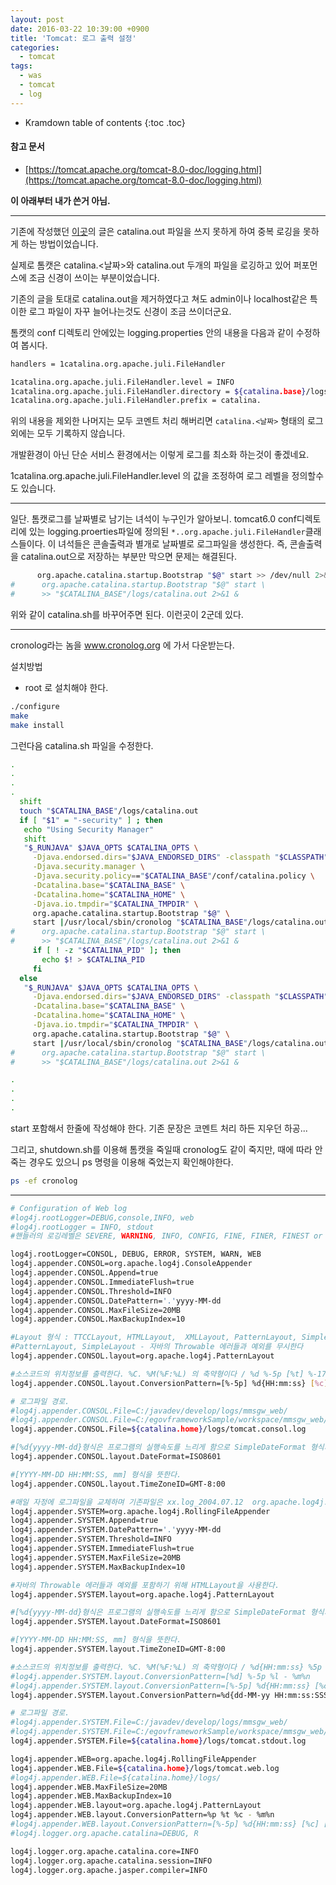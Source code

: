 ```yaml
---
layout: post
date: 2016-03-22 10:39:00 +0900
title: 'Tomcat: 로그 출력 설정'
categories:
  - tomcat
tags:
  - was
  - tomcat
  - log
---
```


* Kramdown table of contents
{:toc .toc}

#### 참고 문서

- [https://tomcat.apache.org/tomcat-8.0-doc/logging.html](https://tomcat.apache.org/tomcat-8.0-doc/logging.html)

**이 아래부터 내가 쓴거 아님.**

---

기존에 작성했던 [이곳](http://theeye.pe.kr/entry/Tomcat-%EB%AC%B4%EB%B6%84%EB%B3%84%ED%95%98%EA%B2%8C-catalinaout-%ED%81%AC%EA%B8%B0-%EC%BB%A4%EC%A7%80%EB%8A%94%EA%B2%83-%EB%A7%89%EA%B8%B0)의 글은 catalina.out 파일을 쓰지 못하게 하여 중복 로깅을 못하게 하는 방법이었습니다.

실제로 톰캣은 catalina.<날짜>와 catalina.out 두개의 파일을 로깅하고 있어 퍼포먼스에 조금 신경이 쓰이는 부분이었습니다.

기존의 글을 토대로 catalina.out을 제거하였다고 쳐도 admin이나 localhost같은 특이한 로그 파일이 자꾸 늘어나는것도 신경이 조금 쓰이더군요.

톰캣의 conf 디렉토리 안에있는 logging.properties 안의 내용을 다음과 같이 수정하여 봅시다.

```bash
handlers = 1catalina.org.apache.juli.FileHandler

1catalina.org.apache.juli.FileHandler.level = INFO
1catalina.org.apache.juli.FileHandler.directory = ${catalina.base}/logs
1catalina.org.apache.juli.FileHandler.prefix = catalina.
```

위의 내용을 제외한 나머지는 모두 코멘트 처리 해버리면 `catalina.<날짜>` 형태의 로그 외에는 모두 기록하지 않습니다.

개발환경이 아닌 단순 서비스 환경에서는 이렇게 로그를 최소화 하는것이 좋겠네요.

1catalina.org.apache.juli.FileHandler.level 의 값을 조정하여 로그 레벨을 정의할수도 있습니다.


------------------------------------------------------------------------------------------------------

일단. 톰캣로그를 날짜별로 남기는 녀석이 누구인가 알아보니. tomcat6.0 conf디렉토리에 있는 logging.proerties파일에 정의된 `*..org.apache.juli.FileHandler`클래스들이다. 이 녀석들은 콘솔출력과 별개로 날짜별로 로그파일을 생성한다. 즉, 콘솔출력을 catalina.out으로 저장하는 부분만 막으면 문제는 해결된다.

```bash
      org.apache.catalina.startup.Bootstrap "$@" start >> /dev/null 2>&1 &
#      org.apache.catalina.startup.Bootstrap "$@" start \
#      >> "$CATALINA_BASE"/logs/catalina.out 2>&1 &
```

위와 같이 catalina.sh를 바꾸어주면 된다. 이런곳이 2군데 있다.

---

cronolog라는 놈을 www.cronolog.org 에 가서 다운받는다.

설치방법
* root 로 설치해야 한다.

```bash
./configure
make
make install
```

그런다음 catalina.sh 파일을 수정한다.

```bash
.
.
.
.
  shift
  touch "$CATALINA_BASE"/logs/catalina.out
  if [ "$1" = "-security" ] ; then
   echo "Using Security Manager"
   shift
   "$_RUNJAVA" $JAVA_OPTS $CATALINA_OPTS \
     -Djava.endorsed.dirs="$JAVA_ENDORSED_DIRS" -classpath "$CLASSPATH" \
     -Djava.security.manager \
     -Djava.security.policy=="$CATALINA_BASE"/conf/catalina.policy \
     -Dcatalina.base="$CATALINA_BASE" \
     -Dcatalina.home="$CATALINA_HOME" \
     -Djava.io.tmpdir="$CATALINA_TMPDIR" \
     org.apache.catalina.startup.Bootstrap "$@" \
     start |/usr/local/sbin/cronolog "$CATALINA_BASE"/logs/catalina.out.%y%m%d >> /dev/null 2>&1 &
#      org.apache.catalina.startup.Bootstrap "$@" start \
#      >> "$CATALINA_BASE"/logs/catalina.out 2>&1 &
     if [ ! -z "$CATALINA_PID" ]; then
       echo $! > $CATALINA_PID
     fi
  else
   "$_RUNJAVA" $JAVA_OPTS $CATALINA_OPTS \
     -Djava.endorsed.dirs="$JAVA_ENDORSED_DIRS" -classpath "$CLASSPATH" \
     -Dcatalina.base="$CATALINA_BASE" \
     -Dcatalina.home="$CATALINA_HOME" \
     -Djava.io.tmpdir="$CATALINA_TMPDIR" \
     org.apache.catalina.startup.Bootstrap "$@" \
     start |/usr/local/sbin/cronolog "$CATALINA_BASE"/logs/catalina.out.%y%m%d >> /dev/null 2>&1 &
#      org.apache.catalina.startup.Bootstrap "$@" start \
#      >> "$CATALINA_BASE"/logs/catalina.out 2>&1 &

.
.
.
.
```

start 포함해서 한줄에 작성해야 한다. 기존 문장은 코멘트 처리 하든 지우던 하공...

그리고, shutdown.sh를 이용해 톰캣을 죽일때 cronolog도 같이 죽지만, 때에 따라 안죽는 경우도 있으니 ps 명령을 이용해 죽었는지 확인해야한다.

```bash
ps -ef cronolog
```

---

```bash
# Configuration of Web log
#log4j.rootLogger=DEBUG,console,INFO, web
#log4j.rootLogger = INFO, stdout
#핸들러의 로깅레벨은 SEVERE, WARNING, INFO, CONFIG, FINE, FINER, FINEST or ALL 이 있습니다

log4j.rootLogger=CONSOL, DEBUG, ERROR, SYSTEM, WARN, WEB
log4j.appender.CONSOL=org.apache.log4j.ConsoleAppender
log4j.appender.CONSOL.Append=true
log4j.appender.CONSOL.ImmediateFlush=true
log4j.appender.CONSOL.Threshold=INFO
log4j.appender.CONSOL.DatePattern='.'yyyy-MM-dd
log4j.appender.CONSOL.MaxFileSize=20MB
log4j.appender.CONSOL.MaxBackupIndex=10

#Layout 형식 : TTCCLayout, HTMLLayout,  XMLLayout, PatternLayout, SimpleLayout  
#PatternLayout, SimpleLayout - 자바의 Throwable 에러들과 예외를 무시한다
log4j.appender.CONSOL.layout=org.apache.log4j.PatternLayout

#소스코드의 위치정보를 출력한다. %C. %M(%F:%L) 의 축약형이다 / %d %-5p [%t] %-17c{2} (%13F:%L) %3x - %m%n
log4j.appender.CONSOL.layout.ConversionPattern=[%-5p] %d{HH:mm:ss} [%c] [time: %r] - %m%n

# 로그파일 경로.
#log4j.appender.CONSOL.File=C:/javadev/develop/logs/mmsgw_web/
#log4j.appender.CONSOL.File=C:/egovframeworkSample/workspace/mmsgw_web/WebContent/WEB-INF/classes/logs
log4j.appender.CONSOL.File=${catalina.home}/logs/tomcat.consol.log

#[%d{yyyy-MM-dd}형식은 프로그램의 실행속도를 느리게 함으로 SimpleDateFormat 형식지정한다
log4j.appender.CONSOL.layout.DateFormat=ISO8601

#[YYYY-MM-DD HH:MM:SS, mm] 형식을 뜻한다.
log4j.appender.CONSOL.layout.TimeZoneID=GMT-8:00

#매일 자정에 로그파일을 교체하며 기존파일은 xx.log_2004.07.12  org.apache.log4j.ConsoleAppender, DailyRollingFileAppender
log4j.appender.SYSTEM=org.apache.log4j.RollingFileAppender
log4j.appender.SYSTEM.Append=true
log4j.appender.SYSTEM.DatePattern='.'yyyy-MM-dd
log4j.appender.SYSTEM.Threshold=INFO
log4j.appender.SYSTEM.ImmediateFlush=true
log4j.appender.SYSTEM.MaxFileSize=20MB
log4j.appender.SYSTEM.MaxBackupIndex=10

#자바의 Throwable 에러들과 예외를 포함하기 위해 HTMLLayout을 사용한다.
log4j.appender.SYSTEM.layout=org.apache.log4j.PatternLayout

#[%d{yyyy-MM-dd}형식은 프로그램의 실행속도를 느리게 함으로 SimpleDateFormat 형식지정한다
log4j.appender.SYSTEM.layout.DateFormat=ISO8601

#[YYYY-MM-DD HH:MM:SS, mm] 형식을 뜻한다.
log4j.appender.SYSTEM.layout.TimeZoneID=GMT-8:00

#소스코드의 위치정보를 출력한다. %C. %M(%F:%L) 의 축약형이다 / %d{HH:mm:ss} %5p (%C{2} - %M:%L) - %m%n
#log4j.appender.SYSTEM.layout.ConversionPattern=[%d] %-5p %l - %m%n
#log4j.appender.SYSTEM.layout.ConversionPattern=[%-5p] %d{HH:mm:ss} [%c] [time: %r] - %m%n
log4j.appender.SYSTEM.layout.ConversionPattern=%d{dd-MM-yy HH:mm:ss:SSS} - [%p] %c{2} Thread [%t]; %x %m%n

# 로그파일 경로.
#log4j.appender.SYSTEM.File=C:/javadev/develop/logs/mmsgw_web/
#log4j.appender.SYSTEM.File=C:/egovframeworkSample/workspace/mmsgw_web/WebContent/WEB-INF/classes/logs
log4j.appender.SYSTEM.File=${catalina.home}/logs/tomcat.stdout.log

log4j.appender.WEB=org.apache.log4j.RollingFileAppender
log4j.appender.WEB.File=${catalina.home}/logs/tomcat.web.log
#log4j.appender.WEB.File=${catalina.home}/logs/
log4j.appender.WEB.MaxFileSize=20MB
log4j.appender.WEB.MaxBackupIndex=10
log4j.appender.WEB.layout=org.apache.log4j.PatternLayout
log4j.appender.WEB.layout.ConversionPattern=%p %t %c - %m%n
#log4j.appender.WEB.layout.ConversionPattern=[%-5p] %d{HH:mm:ss} [%c] [time: %r] - %m%n
#log4j.logger.org.apache.catalina=DEBUG, R

log4j.logger.org.apache.catalina.core=INFO
log4j.logger.org.apache.catalina.session=INFO
log4j.logger.org.apache.jasper.compiler=INFO
```
